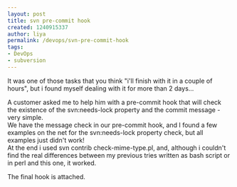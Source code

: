 ```yaml
---
layout: post
title: svn pre-commit hook
created: 1240915337
author: liya
permalink: /devops/svn-pre-commit-hook
tags:
- DevOps
- subversion
---
```

<p>It was one of those tasks that you think &quot;i'll finish with it in a couple of hours&quot;, but i found myself dealing with it for more than 2 days...</p>
<p>A customer asked me to help him with a pre-commit hook that will check the existence of the svn:needs-lock property and the commit message - very simple.<br />
We have the message check in our pre-commit hook, and I found a few examples on the net for the svn:needs-lock property check, but all examples just didn't work!<br />
At the end i used svn contrib check-mime-type.pl, and, although i couldn't find the real differences between my previous tries written as bash script or in perl and this one, it worked. </p>
<p>The final hook is attached.</p>
